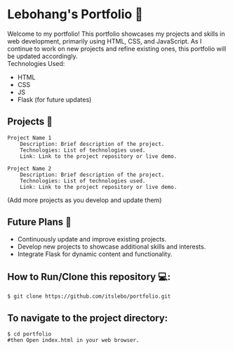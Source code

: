 <h1>Lebohang's Portfolio <span>&#x1F680;</span> </h1> 
Welcome to my portfolio! This portfolio showcases my projects and skills in web development, primarily using HTML, CSS, and JavaScript. As I continue to work on new projects and refine existing ones, this portfolio will be updated accordingly.
<br> Technologies Used:

<ul>
  <li>HTML</li>
  <li>CSS</li>
  <li>JS</li>
  <li>Flask (for future updates)</li>
</ul>

<h2>Projects <span>&#x1F4BC;</span> </h2>
    
    Project Name 1
        Description: Brief description of the project.
        Technologies: List of technologies used.
        Link: Link to the project repository or live demo.

    Project Name 2
        Description: Brief description of the project.
        Technologies: List of technologies used.
        Link: Link to the project repository or live demo.

(Add more projects as you develop and update them)
<h2>Future Plans <span>&#x1F680;</span> </h2>
<ul>
  <li>Continuously update and improve existing projects.</li>
  <li>Develop new projects to showcase additional skills and interests.</li>
  <li>Integrate Flask for dynamic content and functionality.</li>
</ul>

<h2>How to Run/Clone this repository &#x1F4BB;: </h2>

    $ git clone https://github.com/itslebo/portfolio.git

<h2>To navigate to the project directory:</h2>

    $ cd portfolio
    #then Open index.html in your web browser.
